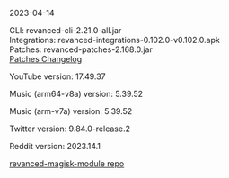 2023-04-14
  
CLI: revanced-cli-2.21.0-all.jar  
Integrations: revanced-integrations-0.102.0-v0.102.0.apk  
Patches: revanced-patches-2.168.0.jar  
[Patches Changelog](https://github.com/revanced/revanced-patches/releases/tag/v2.168.0)  

YouTube version: 17.49.37  

Music (arm64-v8a) version: 5.39.52  

Music (arm-v7a) version: 5.39.52  

Twitter version: 9.84.0-release.2  

Reddit version: 2023.14.1  

[revanced-magisk-module repo](https://github.com/j-hc/revanced-magisk-module)
